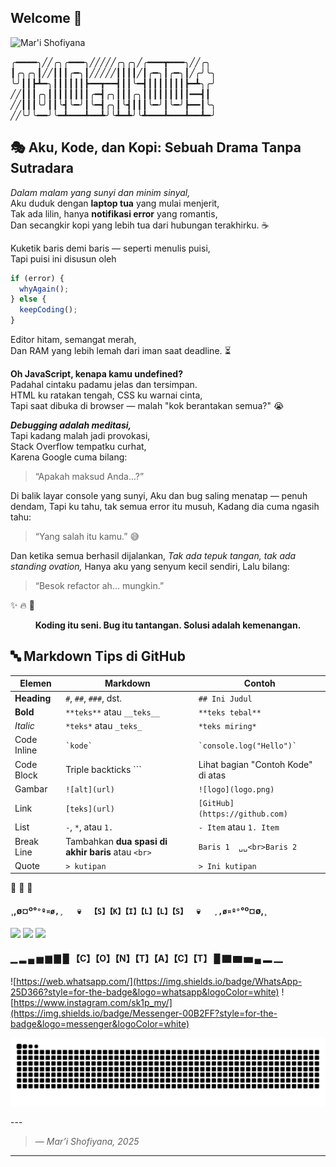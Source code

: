 ## Welcome 👋
![Mar'i Shofiyana](Gambar.jpg)
<!--
**l0calh00st/l0calh00st** is a ✨ _special_ ✨ repository because its `README.md` (this file) appears on your GitHub profile.

Here are some ideas to get you started:

- 🔭 I’m currently working on ...
- 🌱 I’m currently learning ...
- 👯 I’m looking to collaborate on ...
- 🤔 I’m looking for help with ...
- 💬 Ask me about ...
- 📫 How to reach me: ...
- 😄 Pronouns: ...
- ⚡ Fun fact: ...
-->




╭━━━━╮╱╱╭╮╭━━━╮╱╱╱╱╱╭╮╭╮╱╭━━━┳━━━╮╱╱╭╮
┃╭╮╭╮┃╱╱┃┃┃╭━╮┃╱╱╱╱╱┃┃┃┃╱┃╭━╮┃╭━╮┃╱╭╯╰╮
╰╯┃┃┣┻━╮┃┃┃┃┃┃┣━━┳━━┫┃┃╰━┫┃┃┃┃┃┃┃┣━┻╮╭╯
╱╱┃┃┃╭╮┃┃┃┃┃┃┃┃╭━┫╭╮┃┃┃╭╮┃┃┃┃┃┃┃┃┃━━┫┃
╱╱┃┃┃╰╯┃┃╰┫╰━╯┃╰━┫╭╮┃╰┫┃┃┃╰━╯┃╰━╯┣━━┃╰╮
╱╱╰╯╰━━╯╰━┻━━━┻━━┻╯╰┻━┻╯╰┻━━━┻━━━┻━━┻━╯

## 🎭 Aku, Kode, dan Kopi: Sebuah Drama Tanpa Sutradara

_Dalam malam yang sunyi dan minim sinyal,_  
Aku duduk dengan **laptop tua** yang mulai menjerit,  
Tak ada lilin, hanya **notifikasi error** yang romantis,  
Dan secangkir kopi yang lebih tua dari hubungan terakhirku. ☕  

Kuketik baris demi baris — seperti menulis puisi,<br>
Tapi puisi ini disusun oleh  
```js
if (error) {
  whyAgain();
} else {
  keepCoding();
}  
```
Editor hitam, semangat merah,  
Dan RAM yang lebih lemah dari iman saat deadline. ⏳

**Oh JavaScript, kenapa kamu undefined?**  
Padahal cintaku padamu jelas dan tersimpan.  
HTML ku ratakan tengah, CSS ku warnai cinta,  
Tapi saat dibuka di browser — malah "kok berantakan semua?" 😭  

**_Debugging adalah meditasi,_**  
Tapi kadang malah jadi provokasi,  
Stack Overflow tempatku curhat,  
Karena Google cuma bilang:  
> “Apakah maksud Anda...?”

Di balik layar console yang sunyi,
Aku dan bug saling menatap — penuh dendam,
Tapi ku tahu, tak semua error itu musuh,
Kadang dia cuma ngasih tahu:
> “Yang salah itu kamu.” 😅  

Dan ketika semua berhasil dijalankan,
*Tak ada tepuk tangan, tak ada standing ovation,*
Hanya aku yang senyum kecil sendiri,
Lalu bilang:
> “Besok refactor ah... mungkin.”

:sparkles: :fire: :rocket:

<div align="center">
    
  **Koding itu seni. Bug itu tantangan. Solusi adalah kemenangan.**
  
</div>

## 🔤 Markdown Tips di GitHub

| Elemen      | Markdown                                       | Contoh                                  |
|-------------|------------------------------------------------|------------------------------------------|
| **Heading** | `#`, `##`, `###`, dst.                        | `## Ini Judul`                           |
| **Bold**    | `**teks**` atau `__teks__`                   | `**teks tebal**`                         |
| *Italic*    | `*teks*` atau `_teks_`                       | `*teks miring*`                          |
| Code Inline | `` `kode` ``                                 | `` `console.log("Hello")` ``             |
| Code Block  | Triple backticks ```                         | Lihat bagian "Contoh Kode" di atas       |
| Gambar      | `![alt](url)`                                | `![logo](logo.png)`                      |
| Link        | `[teks](url)`                                | `[GitHub](https://github.com)`           |
| List        | `-`, `*`, atau `1.`                          | `- Item` atau `1. Item`                  |
| Break Line  | Tambahkan **dua spasi di akhir baris** atau `<br>` | `Baris 1  ␣␣<br>Baris 2`     |
| Quote       | `> kutipan`                                  | `> Ini kutipan`                          |

:rocket: :rocket: :rocket:

#### ¸,ø¤º°`°º¤ø,¸   💀  【S】【K】【I】【L】【L】【S】  💀   ¸,ø¤º°`°º¤ø,¸

<img src="https://img.shields.io/badge/HTML5-E34F26?style=for-the-badge&logo=html5&logoColor=white" />
<img src="https://img.shields.io/badge/CSS3-1572B6?style=for-the-badge&logo=css3&logoColor=white" />
<img src="https://img.shields.io/badge/Bootstrap-563D7C?style=for-the-badge&logo=bootstrap&logoColor=white" />

#### ▁ ▂ ▄ ▅ ▆ ▇ █   【C】【O】【N】【T】【A】【C】【T】   █ ▇ ▆ ▅ ▄ ▂ ▁  

![https://web.whatsapp.com/](https://img.shields.io/badge/WhatsApp-25D366?style=for-the-badge&logo=whatsapp&logoColor=white) ![https://www.instagram.com/sk1p_my/](https://img.shields.io/badge/Messenger-00B2FF?style=for-the-badge&logo=messenger&logoColor=white)


<!-- Snake Animation -->
<div align="center">
    
  ![snake gif](https://github.com/TechnologyHell/TechnologyHell/blob/output/github-snake-dark.svg)
</div>
---



> — *Mar’i Shofiyana, 2025*

---

